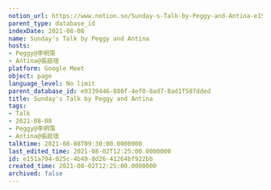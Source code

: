 ```yaml
---
notion_url: https://www.notion.so/Sunday-s-Talk-by-Peggy-and-Antina-e151a794025c4b498d2641264bf922bb
parent_type: database_id
indexDate: 2021-08-08
name: Sunday's Talk by Peggy and Antina
hosts:
- Peggy@李明霈
- Antina@張庭瑄
platform: Google Meet
object: page
language_level: No limit
parent_database_id: e9339446-880f-4ef0-8ad7-8ad1f507dded
title: Sunday's Talk by Peggy and Antina
tags:
- Talk
- 2021-08-08
- Peggy@李明霈
- Antina@張庭瑄
talktime: 2021-08-08T09:30:00.0000000
last_edited_time: 2021-08-02T12:25:00.0000000
id: e151a794-025c-4b49-8d26-41264bf922bb
created_time: 2021-08-02T12:25:00.0000000
archived: false
---
```







